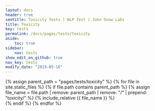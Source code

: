 ```yaml
---
layout: docs
header: true
seotitle: Toxicity Tests | NLP Test | John Snow Labs
title: Toxicity
key: tests
permalink: /docs/pages/tests/toxicity
aside:
    toc: true
sidebar:
    nav: tests
show_edit_on_github: true
nav_key: tests
modify_date: "2019-05-16"
---
```


<div class="main-docs" markdown="1">

{% assign parent_path = "pages/tests/toxicity" %}
{% for file in site.static_files %}
    {% if file.path contains parent_path %}
        {% assign file_name = file.path | remove:  parent_path | remove:  "/" | prepend: "toxicity/" %}
        {% include_relative {{ file_name }} %}        
    {% endif %}
{% endfor %}

</div>